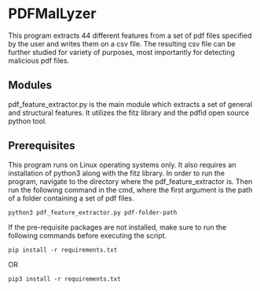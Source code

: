 # PDFMalLyzer

This program extracts 44 different features from a set of pdf files specified by the user and writes them on a csv file. The resulting csv file can be further studied for variety of purposes, most importantly for detecting malicious pdf files.

## Modules

pdf_feature_extractor.py is the main module which extracts a set of general and structural features. It utilizes the fitz library and the pdfid open source python tool.

## Prerequisites

This program runs on Linux operating systems only. It also requires an installation of python3 along with the fitz library. In order to run the program, navigate to the directory where the pdf_feature_extractor is. Then run the following command in the cmd, where the first argument is the path of a folder containing a set of pdf files.

```
python3 pdf_feature_extractor.py pdf-folder-path
```

If the pre-requisite packages are not installed, make sure to run the following commands before executing the script. 

```
pip install -r requirements.txt
```
OR
```
pip3 install -r requirements.txt
```